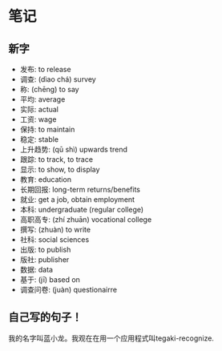 # 笔记
## 新字
- 发布: to release
- 调查: (dìao chá) survey
- 称: (chēng) to say
- 平均: average
- 实际: actual
- 工资: wage
- 保持: to maintain
- 稳定: stable
- 上升趋势: (qū shì) upwards trend
- 跟踪: to track, to trace
- 显示: to show, to display
- 教育: education
- 长期回报: long-term returns/benefits
- 就业: get a job, obtain employment
- 本科: undergraduate (regular college)
- 高职高专: (zhí zhuān) vocational college
- 撰写: (zhuàn) to write
- 社科: social sciences
- 出版: to publish
- 版社: publisher
- 数据: data
- 基于: (jī) based on
- 调查问卷: (juàn) questionairre

## 自己写的句子！

我的名字叫蓝小龙。我观在在用一个应用程式叫tegaki-recognize.
